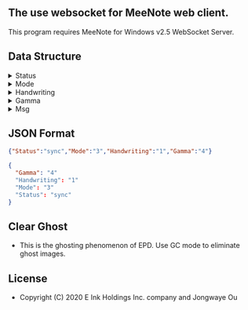 ## The use websocket for MeeNote web client.

This program requires MeeNote for Windows v2.5 WebSocket Server.

## Data Structure

<details>
  <summary>Status</summary>
  
* err : Error Message.
  
* sync : Synchronize server and client data.
  
* usbconnect : Device USB connection status. 
  
* usbdisconnect : Device USB disconnection status.
  
* rece : Server received message.
  
* setting : Client setting parameters.
  
* clear : Clear ghosts.
  
</details>

<details>
  <summary>Mode</summary>
  
  * __Mode will change according to wavefrom.__
  
* 0 : DU Mode.
  
* 1 : GC Mode.
  
* 2 : GL Mode.
  
* 3 : GLR Mode. (__default__)
  
* 4 : GLD Mode.
  
* 5 : A2 Mode.
  
</details>

<details>
  <summary>Handwriting</summary>
  
* 0 : Disable Handwriting.
  
* 1 : Enadble Handwriting. (__default__)
  
</details>

<details>
  <summary>Gamma</summary>
  
* 0 : Dynamic gamma function. (__Black/white__)
  
* 1 : 0.25
  
* 2 : 0.45
  
* 3 : 0.75
  
* 4 : 1.00 (__default__)
  
* 5 : A2 Mode.
  
* 6 : A2 Mode.
  
</details>

<details>
  <summary>Msg</summary>
  
  * __Reserve.__  
  
</details>

## JSON Format

```json
{"Status":"sync","Mode":"3","Handwriting":"1","Gamma":"4"}
```

```json
{
  "Gamma": "4"
  "Handwriting": "1"
  "Mode": "3"
  "Status": "sync"
}
```

## Clear Ghost

  * This is the ghosting phenomenon of EPD. Use GC mode to eliminate ghost images.

## License
  * Copyright (C) 2020 E Ink Holdings Inc. company and Jongwaye Ou